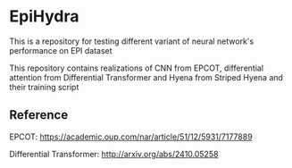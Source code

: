 # EpiHydra
This is a repository for testing different variant of neural network's performance on EPI dataset

This repository contains realizations of CNN from EPCOT, differential attention from Differential Transformer and Hyena from Striped Hyena and their training script

## Reference
EPCOT: https://academic.oup.com/nar/article/51/12/5931/7177889

Differential Transformer: http://arxiv.org/abs/2410.05258
